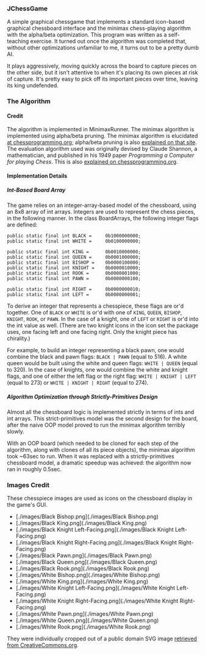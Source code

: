 ### JChessGame

A simple graphical chessgame that implements a standard icon-based graphical
chessboard interface and the minimax chess-playing algorithm with the alpha/beta
optimization. This program was written as a self-teaching exercise. It turned
out once the algorithm was completed that, without other optimizations
unfamiliar to me, it turns out to be a pretty dumb AI.

It plays aggressively, moving quickly across the board to capture pieces on the
other side, but it isn't attentive to when it's placing its own pieces at risk
of capture. It's pretty easy to pick off its important pieces over time, leaving
its king undefended.

### The Algorithm

#### Credit

The algorithm is implemented in MinimaxRunner. The minimax algorithm is
implemented using alpha/beta pruning. The minimax algorithm is elucidated
[at chessprogramming.org](https://www.chessprogramming.org/Minimax);
alpha/beta pruning is also [explained on that
site](https://www.chessprogramming.org/Alpha-Beta). The evaluation
algorithm used was originally devised by Claude Shannon, a
mathematician, and published in his 1949 paper _Programming
a Computer for playing Chess_. This is also [explained on
chessprogramming.org](https://www.chessprogramming.org/Evaluation).

#### Implementation Details

##### Int-Based Board Array

The game relies on an integer-array-based model of the chessboard, using an 8x8
array of int arrays. Integers are used to represent the chess pieces, in the
following manner. In the class BoardArrays, the following integer flags are
defined:

    public static final int BLACK =     0b1000000000;
    public static final int WHITE =     0b0100000000;

    public static final int KING =      0b0010000000;
    public static final int QUEEN =     0b0001000000;
    public static final int BISHOP =    0b0000100000;
    public static final int KNIGHT =    0b0000010000;
    public static final int ROOK =      0b0000001000;
    public static final int PAWN =      0b0000000100;

    public static final int RIGHT =     0b0000000010;
    public static final int LEFT =      0b0000000001;

To derive an integer that represents a chesspiece, these flags are or'd
together. One of `BLACK` or `WHITE` is or'd with one of `KING`, `QUEEN`,
`BISHOP`, `KNIGHT`, `ROOK`, or `PAWN`. In the case of a knight, one of `LEFT` or
`RIGHT` is or'd into the int value as well. (There are two knight icons in the
icon set the package uses, one facing left and one facing right. Only the knight
piece has chirality.)

For example, to build an integer representing a black pawn, one would combine
the black and pawn flags: `BLACK | PAWN` (equal to 516). A white queen would
be built using the white and queen flags: `WHITE | QUEEN` (equal to 320). In
the case of knights, one would combine the white and knight flags, and one of
either the left flag or the right flag: `WHITE | KNIGHT | LEFT` (equal to 273)
or `WHITE | KNIGHT | RIGHT` (equal to 274).

##### Algorithm Optimization through Strictly-Primitives Design

Almost all the chessboard logic is implemented strictly in terms of ints and int
arrays. This strict-primitives model was the second design for the board, after
the naive OOP model proved to run the minimax algorithm terribly slowly.

With an OOP board (which needed to be cloned for each step of the algorithm,
along with clones of all its piece objects), the minimax algorithm took ~63sec
to run. When it was replaced with a strictly-primitives chessboard model, a
dramatic speedup was achieved: the algorithm now ran in roughly 0.5sec.

### Images Credit

These chesspiece images are used as icons on the chessboard display in the
game's GUI.

 * [./images/Black Bishop.png](./images/Black Bishop.png)
 * [./images/Black King.png](./images/Black King.png)
 * [./images/Black Knight Left-Facing.png](./images/Black Knight Left-Facing.png)
 * [./images/Black Knight Right-Facing.png](./images/Black Knight Right-Facing.png)
 * [./images/Black Pawn.png](./images/Black Pawn.png)
 * [./images/Black Queen.png](./images/Black Queen.png)
 * [./images/Black Rook.png](./images/Black Rook.png)
 * [./images/White Bishop.png](./images/White Bishop.png)
 * [./images/White King.png](./images/White King.png)
 * [./images/White Knight Left-Facing.png](./images/White Knight Left-Facing.png)
 * [./images/White Knight Right-Facing.png](./images/White Knight Right-Facing.png)
 * [./images/White Pawn.png](./images/White Pawn.png)
 * [./images/White Queen.png](./images/White Queen.png)
 * [./images/White Rook.png](./images/White Rook.png)

They were individually cropped out of a public domain SVG image [retrieved from
CreativeCommons.org](https://freesvg.org/chess-pieces-vector).
